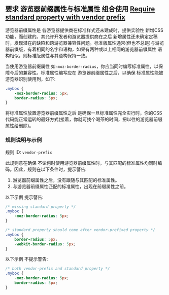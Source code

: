 ## 要求 游览器前缀属性与标准属性 组合使用 [Require standard property with vendor prefix](https://github.com/CSSLint/csslint/wiki/Require-standard-property-with-vendor-prefix)

游览器前缀属性是 各游览器提供商在标准样式还未建成时，提供实验性 新增CSS功能，而创建的。其允许开发者和游览器提供商在之后 新增属性还未确定定稿时，发现潜在的缺陷和跨游览器兼容性问题。标准版属性通常(但也不总是)与游览器前缀版，有着相同的名字和语构，如果有两种或以上相同的游览器前缀属性 语构相似，则标准版属性与其语构保持一致。

当使用游览器前缀属性 如`-moz-border-radius`，你应当同时编写标准属性，以保障今后的兼容性。标准属性编写应在 游览器前缀属性之后，以确保 标准属性能被游览器识别使用到，如下:

```css
.mybox {
    -moz-border-radius: 5px;
    border-radius: 5px;
}
```

将标准属性放置游览器前缀属性之后 是确保一旦标准属性完全实行时，你的CSS代码能正常运转的最好方式(接着，你就可找个喝茶的时间，把以往的游览器前缀属性给删除)。

### 规则说明与示例

规则 ID: `vendor-prefix`

此规则意在确保 不论何时使用游览器前缀属性时，与其匹配的标准属性均同时编码。因此，规则在以下条件时，提示警告:

1. 游览器前缀属性之后，没有跟随与其匹配的标准属性。
2. 与游览器前缀属性匹配的标准属性，出现在前缀属性之前。

以下示例 提示警告:

```css
/* missing standard property */
.mybox {
    -moz-border-radius: 5px;
}

/* standard property should come after vendor-prefixed property */
.mybox {
    border-radius: 5px;
    -webkit-border-radius: 5px;
}
```

以下示例 不提示警告:

```css
/* both vendor-prefix and standard property */
.mybox {
    -moz-border-radius: 5px;
    border-radius: 5px;
}
```

